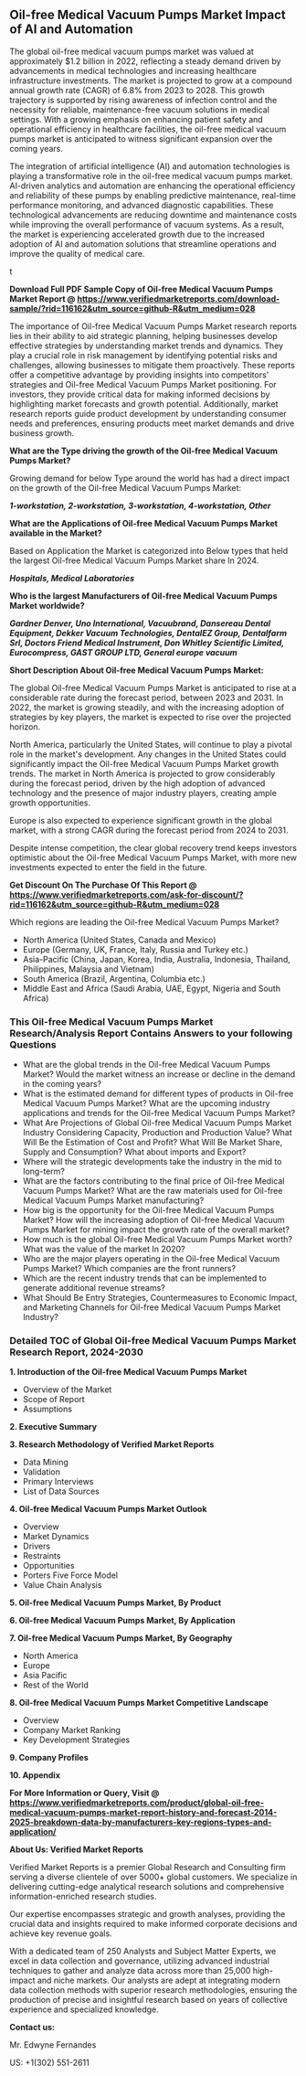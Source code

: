 <h2>Oil-free Medical Vacuum Pumps Market Impact of AI and Automation</h2><p>The global oil-free medical vacuum pumps market was valued at approximately $1.2 billion in 2022, reflecting a steady demand driven by advancements in medical technologies and increasing healthcare infrastructure investments. The market is projected to grow at a compound annual growth rate (CAGR) of 6.8% from 2023 to 2028. This growth trajectory is supported by rising awareness of infection control and the necessity for reliable, maintenance-free vacuum solutions in medical settings. With a growing emphasis on enhancing patient safety and operational efficiency in healthcare facilities, the oil-free medical vacuum pumps market is anticipated to witness significant expansion over the coming years.</p><p>The integration of artificial intelligence (AI) and automation technologies is playing a transformative role in the oil-free medical vacuum pumps market. AI-driven analytics and automation are enhancing the operational efficiency and reliability of these pumps by enabling predictive maintenance, real-time performance monitoring, and advanced diagnostic capabilities. These technological advancements are reducing downtime and maintenance costs while improving the overall performance of vacuum systems. As a result, the market is experiencing accelerated growth due to the increased adoption of AI and automation solutions that streamline operations and improve the quality of medical care.</p>t</p><p id="" class=""><strong>Download Full PDF Sample Copy of Oil-free Medical Vacuum Pumps Market Report @ <a href="https://www.verifiedmarketreports.com/download-sample/?rid=116162&utm_source=github-R&utm_medium=028" target="_blank">https://www.verifiedmarketreports.com/download-sample/?rid=116162&utm_source=github-R&utm_medium=028</a></strong></p><p>The importance of&nbsp;Oil-free Medical Vacuum Pumps Market research reports lies in their ability to aid strategic planning, helping businesses develop effective strategies by understanding market trends and dynamics. They play a crucial role in risk management by identifying potential risks and challenges, allowing businesses to mitigate them proactively. These reports offer a competitive advantage by providing insights into competitors' strategies and Oil-free Medical Vacuum Pumps Market positioning. For investors, they provide critical data for making informed decisions by highlighting market forecasts and growth potential. Additionally, market research reports guide product development by understanding consumer needs and preferences, ensuring products meet market demands and drive business growth.</p><p><strong>What are the&nbsp;Type driving the growth of the Oil-free Medical Vacuum Pumps Market?</strong></p><p id="" class="">Growing demand for below Type around the world has had a direct impact on the growth of the Oil-free Medical Vacuum Pumps Market:</p><em><strong>1-workstation, 2-workstation, 3-workstation, 4-workstation, Other</strong></em></p><strong>What are the&nbsp;Applications&nbsp;of Oil-free Medical Vacuum Pumps Market available in the Market?</strong></p><p id="" class="">Based on Application the Market is categorized into Below types that held the largest Oil-free Medical Vacuum Pumps Market share In 2024.</p><em><strong>Hospitals, Medical Laboratories</strong></em></p><strong>Who is the largest Manufacturers of Oil-free Medical Vacuum Pumps Market worldwide?</strong></p><p><em><strong>Gardner Denver, Uno International, Vacuubrand, Dansereau Dental Equipment, Dekker Vacuum Technologies, DentalEZ Group, Dentalfarm Srl, Doctors Friend Medical Instrument, Don Whitley Scientific Limited, Eurocompress, GAST GROUP LTD, General europe vacuum</strong></em></p><p id="" class=""><strong>Short Description About Oil-free Medical Vacuum Pumps Market:</strong></p><p>The global Oil-free Medical Vacuum Pumps Market is anticipated to rise at a considerable rate during the forecast period, between 2023 and 2031. In 2022, the market is growing steadily, and with the increasing adoption of strategies by key players, the market is expected to rise over the projected horizon.</p><p>North America, particularly the United States, will continue to play a pivotal role in the market's development. Any changes in the United States could significantly impact the Oil-free Medical Vacuum Pumps Market growth trends. The market in North America is projected to grow considerably during the forecast period, driven by the high adoption of advanced technology and the presence of major industry players, creating ample growth opportunities.</p><p>Europe is also expected to experience significant growth in the global market, with a strong CAGR during the forecast period from 2024 to 2031.</p><p>Despite intense competition, the clear global recovery trend keeps investors optimistic about the Oil-free Medical Vacuum Pumps Market, with more new investments expected to enter the field in the future.</p><p id="" class=""><strong>Get Discount On The Purchase Of This Report @ <a href="https://www.verifiedmarketreports.com/ask-for-discount/?rid=116162&utm_source=github-R&utm_medium=028" target="_blank">https://www.verifiedmarketreports.com/ask-for-discount/?rid=116162&utm_source=github-R&utm_medium=028</a></strong></p>Which regions are leading the Oil-free Medical Vacuum Pumps Market?</p><ul><li>North America (United States, Canada and Mexico)</li><li>Europe (Germany, UK, France, Italy, Russia and Turkey etc.)</li><li>Asia-Pacific (China, Japan, Korea, India, Australia, Indonesia, Thailand, Philippines, Malaysia and Vietnam)</li><li>South America (Brazil, Argentina, Columbia etc.)</li><li>Middle East and Africa (Saudi Arabia, UAE, Egypt, Nigeria and South Africa)</li></ul><h3 id="" class="">This Oil-free Medical Vacuum Pumps Market Research/Analysis Report Contains Answers to your following Questions</h3><ul><li>What are the global trends in the Oil-free Medical Vacuum Pumps Market? Would the market witness an increase or decline in the demand in the coming years?</li><li>What is the estimated demand for different types of products in Oil-free Medical Vacuum Pumps Market? What are the upcoming industry applications and trends for the Oil-free Medical Vacuum Pumps Market?</li><li>What Are Projections of Global Oil-free Medical Vacuum Pumps Market Industry Considering Capacity, Production and Production Value? What Will Be the Estimation of Cost and Profit? What Will Be Market Share, Supply and Consumption? What about imports and Export?</li><li>Where will the strategic developments take the industry in the mid to long-term?</li><li>What are the factors contributing to the final price of Oil-free Medical Vacuum Pumps Market? What are the raw materials used for Oil-free Medical Vacuum Pumps Market manufacturing?</li><li>How big is the opportunity for the Oil-free Medical Vacuum Pumps Market? How will the increasing adoption of Oil-free Medical Vacuum Pumps Market for mining impact the growth rate of the overall market?</li><li>How much is the global Oil-free Medical Vacuum Pumps Market worth? What was the value of the market In 2020?</li><li>Who are the major players operating in the Oil-free Medical Vacuum Pumps Market? Which companies are the front runners?</li><li>Which are the recent industry trends that can be implemented to generate additional revenue streams?</li><li>What Should Be Entry Strategies, Countermeasures to Economic Impact, and Marketing Channels for Oil-free Medical Vacuum Pumps Market Industry?</li></ul><h3 id="" class="">Detailed TOC of Global Oil-free Medical Vacuum Pumps Market Research Report, 2024-2030</h3><p id="" class=""><strong>1. Introduction of the Oil-free Medical Vacuum Pumps Market</strong></p><ul><li>Overview of the Market</li><li>Scope of Report</li><li>Assumptions</li></ul><p id="" class=""><strong>2. Executive Summary</strong></p><p id="" class=""><strong>3. Research Methodology of Verified Market Reports</strong></p><ul><li>Data Mining</li><li>Validation</li><li>Primary Interviews</li><li>List of Data Sources</li></ul><p id="" class=""><strong>4. Oil-free Medical Vacuum Pumps Market Outlook</strong></p><ul><li>Overview</li><li>Market Dynamics</li><li>Drivers</li><li>Restraints</li><li>Opportunities</li><li>Porters Five Force Model</li><li>Value Chain Analysis</li></ul><p id="" class=""><strong>5. Oil-free Medical Vacuum Pumps Market, By Product</strong></p><p id="" class=""><strong>6. Oil-free Medical Vacuum Pumps Market, By Application</strong></p><p id="" class=""><strong>7. Oil-free Medical Vacuum Pumps Market, By Geography</strong></p><ul><li>North America</li><li>Europe</li><li>Asia Pacific</li><li>Rest of the World</li></ul><p id="" class=""><strong>8. Oil-free Medical Vacuum Pumps Market Competitive Landscape</strong></p><ul><li>Overview</li><li>Company Market Ranking</li><li>Key Development Strategies</li></ul><p id="" class=""><strong>9. Company Profiles</strong></p><p id="" class=""><strong>10. Appendix</strong></p><p id="" class=""><strong>For More Information or Query, Visit @ <a href="https://www.verifiedmarketreports.com/product/global-oil-free-medical-vacuum-pumps-market-report-history-and-forecast-2014-2025-breakdown-data-by-manufacturers-key-regions-types-and-application/" target="_blank">https://www.verifiedmarketreports.com/product/global-oil-free-medical-vacuum-pumps-market-report-history-and-forecast-2014-2025-breakdown-data-by-manufacturers-key-regions-types-and-application/</a></strong></p><p id="" class=""><strong>About Us: Verified Market Reports</strong></p><p id="" class="">Verified Market Reports is a premier Global Research and Consulting firm serving a diverse clientele of over 5000+ global customers. We specialize in delivering cutting-edge analytical research solutions and comprehensive information-enriched research studies.</p><p id="" class="">Our expertise encompasses strategic and growth analyses, providing the crucial data and insights required to make informed corporate decisions and achieve key revenue goals.</p><p id="" class="">With a dedicated team of 250 Analysts and Subject Matter Experts, we excel in data collection and governance, utilizing advanced industrial techniques to gather and analyze data across more than 25,000 high-impact and niche markets. Our analysts are adept at integrating modern data collection methods with superior research methodologies, ensuring the production of precise and insightful research based on years of collective experience and specialized knowledge.</p><p id="" class=""><strong>Contact us:</strong></p><p id="" class="">Mr. Edwyne Fernandes</p><p id="" class="">US: +1(302) 551-2611</p>